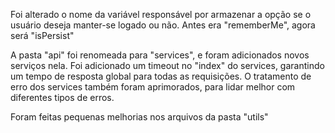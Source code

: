 Foi alterado o nome da variável responsável por armazenar a opção se o usuário deseja manter-se logado ou não.
Antes era "rememberMe", agora será "isPersist"

A pasta "api" foi renomeada para "services", e foram adicionados novos serviços nela.
Foi adicionado um timeout no "index" do services, garantindo um tempo de resposta global para todas as requisições.
O tratamento de erro dos services também foram aprimorados, para lidar melhor com diferentes tipos de erros.

Foram feitas pequenas melhorias nos arquivos da pasta "utils"
